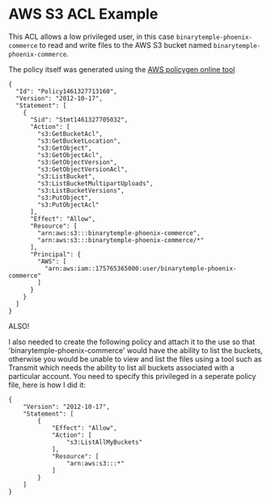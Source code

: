 
# AWS S3 ACL Example

This ACL allows a low privileged user, in this case `binarytemple-phoenix-commerce` to read and write files to the AWS S3 bucket named `binarytemple-phoenix-commerce`. 

The policy itself was generated using the [AWS policygen online tool](http://awspolicygen.s3.amazonaws.com/policygen.html)
 
```
{
  "Id": "Policy1461327713160",
  "Version": "2012-10-17",
  "Statement": [
    {
      "Sid": "Stmt1461327705032",
      "Action": [
        "s3:GetBucketAcl",
        "s3:GetBucketLocation",
        "s3:GetObject",
        "s3:GetObjectAcl",
        "s3:GetObjectVersion",
        "s3:GetObjectVersionAcl",
        "s3:ListBucket",
        "s3:ListBucketMultipartUploads",
        "s3:ListBucketVersions",
        "s3:PutObject",
        "s3:PutObjectAcl"
      ],
      "Effect": "Allow",
      "Resource": [
        "arn:aws:s3:::binarytemple-phoenix-commerce",
        "arn:aws:s3:::binarytemple-phoenix-commerce/*"
      ],
      "Principal": {
        "AWS": [
          "arn:aws:iam::175765365000:user/binarytemple-phoenix-commerce"
        ]
      }
    }
  ]
}
```

ALSO! 

I also needed to create the following policy and attach it to the use so that 'binarytemple-phoenix-commerce' would have the ability to list the buckets, otherwise you would be unable to view and list the files using a tool such as Transmit which needs the ability to list all buckets associated with a particular account. You need to specify this privileged in a seperate policy file, here is how I did it:

```
{
    "Version": "2012-10-17",
    "Statement": [
        {
            "Effect": "Allow",
            "Action": [
                "s3:ListAllMyBuckets"
            ],
            "Resource": [
                "arn:aws:s3:::*"
            ]
        }
    ]
}
```

